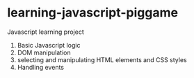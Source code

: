 # learning-javascript-piggame

Javascript learning project
1. Basic Javascript logic
2. DOM manipulation
3. selecting and manipulating HTML elements and CSS styles
4. Handling events
